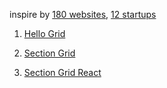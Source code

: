 inspire by [180 websites](https://jenniferdewalt.com/),
[12 startups](https://levels.io/12-startups-12-months/)

1. [Hello Grid](https://geogi-chi.github.io/html-css-js-practice/1-hello-grid)

2. [Section Grid](https://geogi-chi.github.io/html-css-js-practice/2-section-grid)

3. [Section Grid React](https://geogi-chi.github.io/html-css-js-practice/3-section-grid-react/dist)
